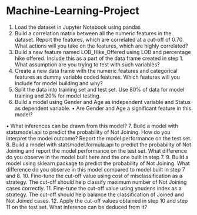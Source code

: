# Machine-Learning-Project

1. Load the dataset in Jupyter Notebook using pandas
2. Build a correlation matrix between all the numeric features in the dataset. Report the
features, which are correlated at a cut-off of 0.70. What actions will you take on the
features, which are highly correlated?
3. Build a new feature named LOB_Hike_Offered using LOB and percentage hike
offered. Include this as a part of the data frame created in step 1. What assumption are
you trying to test with such variables?
4. Create a new data frame with the numeric features and categorical features as dummy
variable coded features. Which features will you include for model building and why?
5. Split the data into training set and test set. Use 80% of data for model training and
20% for model testing.
6. Build a model using Gender and Age as independent variable and Status as dependent
variable.
• Are Gender and Age a significant feature in this model?

• What inferences can be drawn from this model?
7. Build a model with statsmodel.api to predict the probability of Not Joining. How do
you interpret the model outcome? Report the model performance on the test set.
8. Build a model with statsmodel.formula.api to predict the probability of Not Joining
and report the model performance on the test set. What difference do you observe in
the model built here and the one built in step 7.
9. Build a model using sklearn package to predict the probability of Not Joining. What
difference do you observe in this model compared to model built in step 7 and 8.
10. Fine-tune the cut-off value using cost of misclassification as a strategy. The cut-off
should help classify maximum number of Not Joining cases correctly.
11. Fine-tune the cut-off value using youdens index as a strategy. The cut-off should help
balance the classification of Joined and Not Joined cases.
12. Apply the cut-off values obtained in step 10 and step 11 on the test set. What
inference can be deduced from it?
